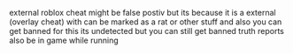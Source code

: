 external roblox cheat might be false postiv but its because it is a external (overlay cheat)  with can be marked as a rat or other stuff and also you can get banned for this its undetected but you can still get banned truth reports also be in game while running

